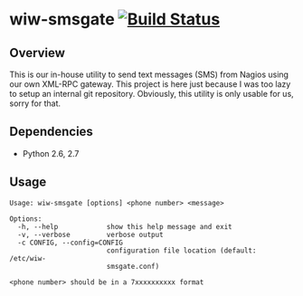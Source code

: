 # wiw-smsgate [![Build Status](https://travis-ci.org/thesharp/wiw-smsgate.png?branch=master)](https://travis-ci.org/thesharp/wiw-smsgate)

## Overview

This is our in-house utility to send text messages (SMS) from Nagios using our own XML-RPC gateway. This project is here just because I was too lazy to setup an internal git repository. Obviously, this utility is only usable for us, sorry for that.

## Dependencies

- Python 2.6, 2.7

## Usage

    Usage: wiw-smsgate [options] <phone number> <message>

    Options:
      -h, --help            show this help message and exit
      -v, --verbose         verbose output
      -c CONFIG, --config=CONFIG
                            configuration file location (default: /etc/wiw-
                            smsgate.conf)

    <phone number> should be in a 7xxxxxxxxxx format